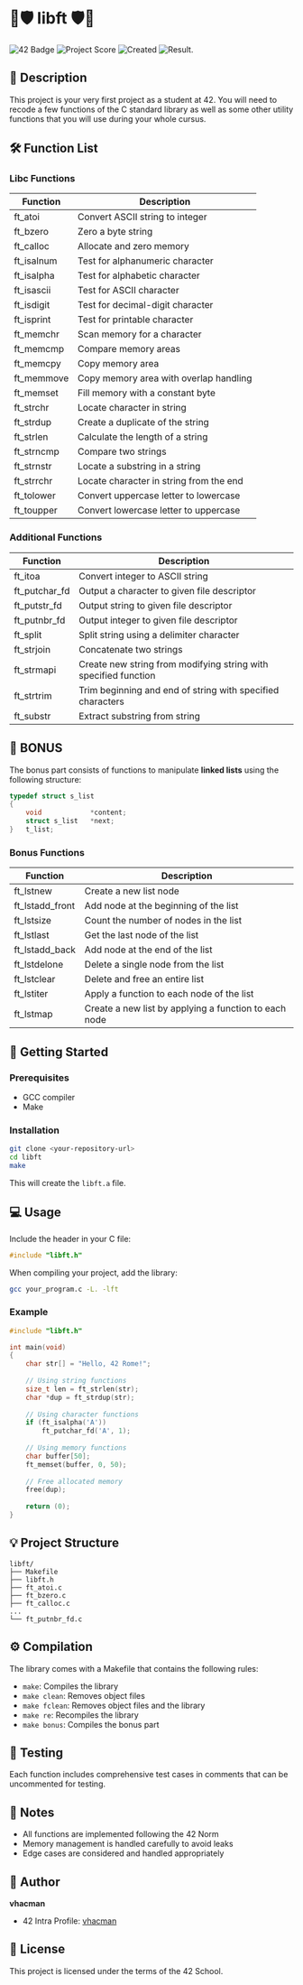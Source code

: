 # 🌟🛡️ libft 🛡️🌟
![42 Badge](https://img.shields.io/badge/42-Rome-2BA5DE)
![Project Score](https://img.shields.io/badge/Score-100%2F100-brightgreen)
![Created](https://img.shields.io/badge/Created-January_2025-blue)
![Result](https://img.shields.io/badge/Status-SUCCESS-violet).

## 📝 Description
This project is your very first project as a student at 42. You will need to recode a few functions of the C standard library as well as some other utility functions that you will use during your whole cursus.

## 🛠️ Function List

### Libc Functions
| Function | Description |
|----------|-------------|
| ft_atoi | Convert ASCII string to integer |
| ft_bzero | Zero a byte string |
| ft_calloc | Allocate and zero memory |
| ft_isalnum | Test for alphanumeric character |
| ft_isalpha | Test for alphabetic character |
| ft_isascii | Test for ASCII character |
| ft_isdigit | Test for decimal-digit character |
| ft_isprint | Test for printable character |
| ft_memchr | Scan memory for a character |
| ft_memcmp | Compare memory areas |
| ft_memcpy | Copy memory area |
| ft_memmove | Copy memory area with overlap handling |
| ft_memset | Fill memory with a constant byte |
| ft_strchr | Locate character in string |
| ft_strdup | Create a duplicate of the string |
| ft_strlen | Calculate the length of a string |
| ft_strncmp | Compare two strings |
| ft_strnstr | Locate a substring in a string |
| ft_strrchr | Locate character in string from the end |
| ft_tolower | Convert uppercase letter to lowercase |
| ft_toupper | Convert lowercase letter to uppercase |

### Additional Functions
| Function | Description |
|----------|-------------|
| ft_itoa | Convert integer to ASCII string |
| ft_putchar_fd | Output a character to given file descriptor |
| ft_putstr_fd | Output string to given file descriptor |
| ft_putnbr_fd | Output integer to given file descriptor |
| ft_split | Split string using a delimiter character |
| ft_strjoin | Concatenate two strings |
| ft_strmapi | Create new string from modifying string with specified function |
| ft_strtrim | Trim beginning and end of string with specified characters |
| ft_substr | Extract substring from string |

## 🚀 BONUS
The bonus part consists of functions to manipulate **linked lists** using the following structure:

```c
typedef struct s_list
{
    void            *content;
    struct s_list   *next;
}   t_list;
```

### Bonus Functions
| Function | Description |
|----------|-------------|
| ft_lstnew | Create a new list node |
| ft_lstadd_front | Add node at the beginning of the list |
| ft_lstsize | Count the number of nodes in the list |
| ft_lstlast | Get the last node of the list |
| ft_lstadd_back | Add node at the end of the list |
| ft_lstdelone | Delete a single node from the list |
| ft_lstclear | Delete and free an entire list |
| ft_lstiter | Apply a function to each node of the list |
| ft_lstmap | Create a new list by applying a function to each node |

## 💪 Getting Started
### Prerequisites
- GCC compiler
- Make

### Installation
```bash
git clone <your-repository-url>
cd libft
make
```
This will create the `libft.a` file.

## 💻 Usage
Include the header in your C file:
```c
#include "libft.h"
```

When compiling your project, add the library:
```bash
gcc your_program.c -L. -lft
```

### Example
```c
#include "libft.h"

int main(void)
{
    char str[] = "Hello, 42 Rome!";
    
    // Using string functions
    size_t len = ft_strlen(str);
    char *dup = ft_strdup(str);
    
    // Using character functions
    if (ft_isalpha('A'))
        ft_putchar_fd('A', 1);
        
    // Using memory functions
    char buffer[50];
    ft_memset(buffer, 0, 50);
    
    // Free allocated memory
    free(dup);
    
    return (0);
}
```

## 💡 Project Structure
```
libft/
├── Makefile
├── libft.h
├── ft_atoi.c
├── ft_bzero.c
├── ft_calloc.c
...
└── ft_putnbr_fd.c
```

## ⚙️ Compilation
The library comes with a Makefile that contains the following rules:
- `make`: Compiles the library
- `make clean`: Removes object files
- `make fclean`: Removes object files and the library
- `make re`: Recompiles the library
- `make bonus`: Compiles the bonus part

## 🤖 Testing
Each function includes comprehensive test cases in comments that can be uncommented for testing.

## 📌 Notes
- All functions are implemented following the 42 Norm
- Memory management is handled carefully to avoid leaks
- Edge cases are considered and handled appropriately

## 👤 Author
**vhacman**
- 42 Intra Profile: [vhacman](https://profile.intra.42.fr/)


## 📝 License
This project is licensed under the terms of the 42 School.
